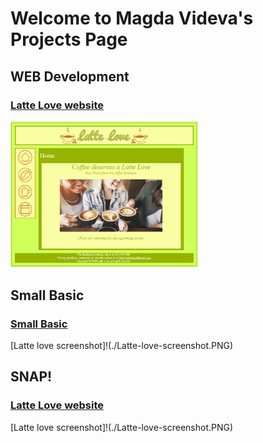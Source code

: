 # Welcome to Magda Videva's Projects Page

## WEB Development

### [Latte Love website](https://mvideva.github.io/latte-love/)
<img src="images/Latte-love-screenshot.PNG" width="300" alt="Latte Love website screenshot">

## Small Basic

### [Small Basic](https://mvideva.github.io/latte-love/)
[Latte love screenshot]!(./Latte-love-screenshot.PNG)

## SNAP!

### [Latte Love website](https://mvideva.github.io/latte-love/)
[Latte love screenshot]!(./Latte-love-screenshot.PNG)


